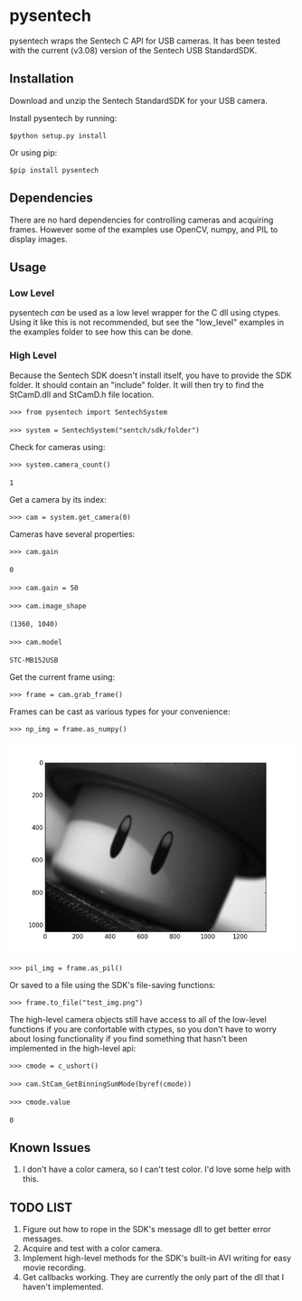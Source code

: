 # pysentech

pysentech wraps the Sentech C API for USB cameras.  It has been tested with the current (v3.08) version of the Sentech USB StandardSDK.

## Installation

Download and unzip the Sentech StandardSDK for your USB camera.

Install pysentech by running:

    $python setup.py install

Or using pip:

    $pip install pysentech

## Dependencies

There are no hard dependencies for controlling cameras and acquiring frames.  However some of the examples use OpenCV, numpy, and PIL to display images.

## Usage

### Low Level

pysentech *can* be used as a low level wrapper for the C dll using ctypes.  Using it like this is not recommended, but see the "low_level" examples in the examples folder to see how this can be done.

### High Level

Because the Sentech SDK doesn't install itself, you have to provide the SDK folder.  It should contain an "include" folder.  It will then try to find the StCamD.dll and StCamD.h file location.

    >>> from pysentech import SentechSystem

    >>> system = SentechSystem("sentch/sdk/folder")

Check for cameras using:

    >>> system.camera_count()

    1

Get a camera by its index:

    >>> cam = system.get_camera(0)

Cameras have several properties:

    >>> cam.gain
    
    0

    >>> cam.gain = 50

    >>> cam.image_shape

    (1360, 1040)

    >>> cam.model

    STC-MB152USB

Get the current frame using:

    >>> frame = cam.grab_frame()

Frames can be cast as various types for your convenience:

    >>> np_img = frame.as_numpy()

![alt text](https://github.com/derricw/pysentech/blob/master/pysentech/examples/sentechmpl.png "mpl image")

    >>> pil_img = frame.as_pil()

Or saved to a file using the SDK's file-saving functions:

    >>> frame.to_file("test_img.png")

The high-level camera objects still have access to all of the low-level functions if you are confortable with ctypes, so you don't have to worry about losing functionality if you find something that hasn't been implemented in the high-level api:

    >>> cmode = c_ushort()

    >>> cam.StCam_GetBinningSumMode(byref(cmode))

    >>> cmode.value

    0

## Known Issues

1. I don't have a color camera, so I can't test color.  I'd love some help with this.

## TODO LIST

1. Figure out how to rope in the SDK's message dll to get better error messages.
1. Acquire and test with a color camera.
1. Implement high-level methods for the SDK's built-in AVI writing for easy movie recording.
1. Get callbacks working.  They are currently the only part of the dll that I haven't implemented.